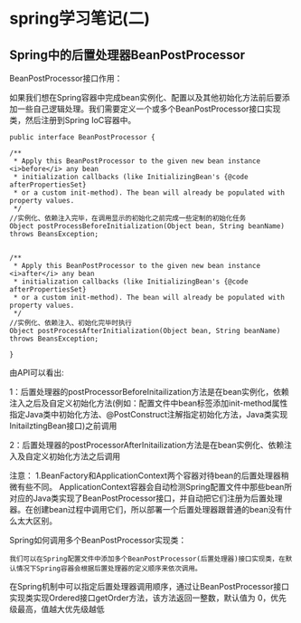 # spring学习笔记(二)

## Spring中的后置处理器BeanPostProcessor

BeanPostProcessor接口作用：

   如果我们想在Spring容器中完成bean实例化、配置以及其他初始化方法前后要添加一些自己逻辑处理。我们需要定义一个或多个BeanPostProcessor接口实现类，然后注册到Spring IoC容器中。

    public interface BeanPostProcessor {  
  
    /** 
     * Apply this BeanPostProcessor to the given new bean instance <i>before</i> any bean 
     * initialization callbacks (like InitializingBean's {@code afterPropertiesSet} 
     * or a custom init-method). The bean will already be populated with property values.    
     */  
    //实例化、依赖注入完毕，在调用显示的初始化之前完成一些定制的初始化任务  
    Object postProcessBeforeInitialization(Object bean, String beanName) throws BeansException;  
  
      
    /** 
     * Apply this BeanPostProcessor to the given new bean instance <i>after</i> any bean 
     * initialization callbacks (like InitializingBean's {@code afterPropertiesSet}   
     * or a custom init-method). The bean will already be populated with property values.       
     */  
    //实例化、依赖注入、初始化完毕时执行  
    Object postProcessAfterInitialization(Object bean, String beanName) throws BeansException;  
  
    }
    
由API可以看出:

1：后置处理器的postProcessorBeforeInitailization方法是在bean实例化，依赖注入之后及自定义初始化方法(例如：配置文件中bean标签添加init-method属性指定Java类中初始化方法、@PostConstruct注解指定初始化方法，Java类实现InitailztingBean接口)之前调用

2：后置处理器的postProcessorAfterInitailization方法是在bean实例化、依赖注入及自定义初始化方法之后调用

注意：
   1.BeanFactory和ApplicationContext两个容器对待bean的后置处理器稍微有些不同。
   ApplicationContext容器会自动检测Spring配置文件中那些bean所对应的Java类实现了BeanPostProcessor接口，并自动把它们注册为后置处理器。在创建bean过程中调用它们，所以部署一个后置处理器跟普通的bean没有什么太大区别。
   
   
 Spring如何调用多个BeanPostProcessor实现类：

    我们可以在Spring配置文件中添加多个BeanPostProcessor(后置处理器)接口实现类，在默认情况下Spring容器会根据后置处理器的定义顺序来依次调用。
    
在Spring机制中可以指定后置处理器调用顺序，通过让BeanPostProcessor接口实现类实现Ordered接口getOrder方法，该方法返回一整数，默认值为 0，优先级最高，值越大优先级越低
